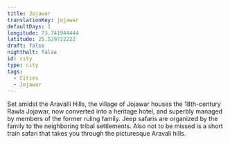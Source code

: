 ```yaml
---
title: Jojawar
translationKey: jojawar
defaultDays: 1
longitude: 73.741944444
latitude: 25.529722222
draft: false
nighthalt: false
id: city
type: city
tags:
  - Cities
  - Jojawar
---
```

Set amidst the Aravalli Hills, the village of Jojawar houses the 18th-century Rawla Jojawar, now converted into a heritage hotel, and superbly managed by members of the former ruling family. Jeep safaris are organized by the family to the neighboring tribal settlements. Also not to be missed is a short train safari that takes you through the picturesque Aravali hills.